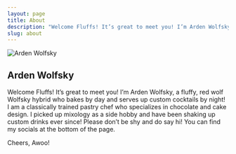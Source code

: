 ```yaml
---
layout: page
title: About
description: "Welcome Fluffs! It’s great to meet you! I’m Arden Wolfsky. A fluffy, red wolf Wolfsky hybrid who bakes by day and serves up custom cocktails by night!"
slug: about
---
```

<div class="about-me">
<img src="{{ site.cdn }}/img/arden/about-me.jpg" class="about-me-image" alt="Arden Wolfsky">
<div class="about-text">

<h2>Arden Wolfsky</h2>

<p>Welcome Fluffs! It’s great to meet you! I’m Arden Wolfsky, a fluffy, red wolf Wolfsky hybrid who bakes by day and serves up custom cocktails by night! I am a classically trained pastry chef who specializes in chocolate and cake design. I picked up mixology as a side hobby and have been shaking up custom drinks ever since! Please don’t be shy and do say hi! You can find my socials at the bottom of the page.</p>

<p>Cheers, Awoo!</p>
</div>
</div>